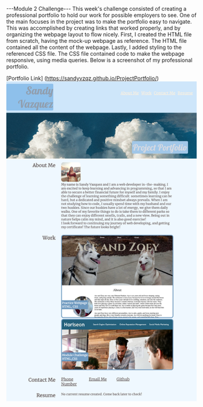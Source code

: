 ---Module 2 Challenge---
This week's challenge consisted of creating a professional portfolio to hold our work for possible employers to see. One of the main focuses in the project was to make the portfolio easy to navigate. This was accomplished by creating links that worked properly, and by organizing the webpage layout to flow nicely.
First, I created the HTML file from scratch, having the mock-up webpage as reference. The HTML file contained all the content of the webpage. Lastly, I added styling to the referenced CSS file. The CSS file contained code to make the webpage responsive, using media queries. Below is a screenshot of my professional portfolio. 

[Portfolio Link] (https://sandyvzqz.github.io/ProjectPortfolio/)
![alt text](images/portfolioscreenshot.html.png)
